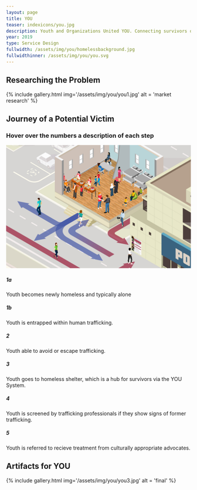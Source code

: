 ```yaml
---
layout: page
title: YOU
teaser: indexicons/you.jpg
description: Youth and Organizations United YOU. Connecting survivors of human trafficking to vital advocates.
year: 2019
type: Service Design
fullwidth: /assets/img/you/homelessbackground.jpg
fullwidthinner: /assets/img/you/you.svg
---
```

## Researching the Problem
{% include gallery.html img='/assets/img/you/you1.jpg' alt = 'market research' %}
## Journey of a Potential Victim
### Hover over the numbers a description of each step

<div class= "hotspot-container col-xs-12">
  <img src="/assets/img/you/city.jpg">
  <div style="top: 72%; left: 24.25%;" class="lg-hotspot bottom-left">
      <div class="lg-hotspot-button"><h5>1a</h5></div>
      <div class="lg-hotspot-label">
        <p>Youth becomes newly homeless and typically alone</p>
      </div>
    </div>
    <div style="top: 48%; left: 60.5%;" class="lg-hotspot top-right">
      <div class="lg-hotspot-button"><h5>1b</h5></div>
      <div class="lg-hotspot-label">
        <p>Youth is entrapped within human trafficking.</p>
      </div>
    </div>
    <div style="top: 74.25%; left: 65.25%;" class="lg-hotspot bottom-right">
      <div class="lg-hotspot-button"><h5>2</h5></div>
      <div class="lg-hotspot-label">
        <p>Youth able to avoid or escape trafficking.</p>
      </div>
    </div>
    <div style="top: 47.25%; left: 38.25%;" class="lg-hotspot top-left">
      <div class="lg-hotspot-button"><h5>3</h5></div>
      <div class="lg-hotspot-label">
        <p>Youth goes to homeless shelter, which is a hub for survivors via the YOU System.</p>
      </div>
    </div>
    <div style="top: 5.25%; left: 54%;" class="lg-hotspot top-right">
      <div class="lg-hotspot-button"><h5>4</h5></div>
      <div class="lg-hotspot-label">
        <p>Youth is screened by trafficking professionals if they show signs of former trafficking.</p>
      </div>
    </div>
    <div style="top: 38.5%; left: 15.5%;" class="lg-hotspot top-left">
      <div class="lg-hotspot-button"><h5>5</h5></div>
      <div class="lg-hotspot-label">
        <p>Youth is referred to recieve treatment from culturally appropriate advocates.</p>
      </div>
    </div>
  </div>


## Artifacts for YOU
{% include gallery.html img='/assets/img/you/you3.jpg' alt = 'final' %}